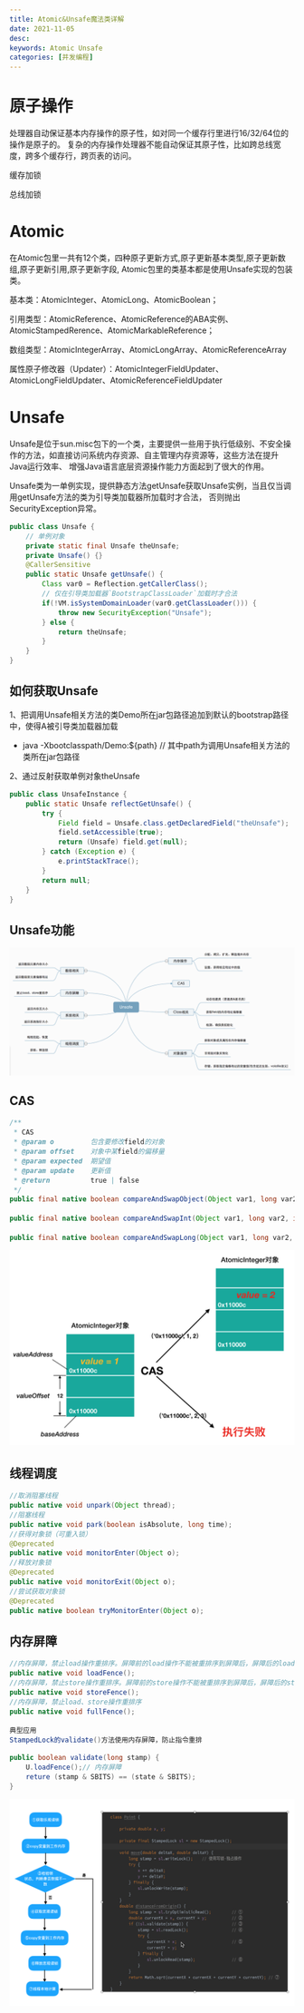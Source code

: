 ```yaml
---
title: Atomic&Unsafe魔法类详解
date: 2021-11-05
desc:
keywords: Atomic Unsafe
categories: [并发编程]
---
```

# 原子操作

处理器自动保证基本内存操作的原子性，如对同一个缓存行里进行16/32/64位的操作是原子的。
复杂的内存操作处理器不能自动保证其原子性，比如跨总线宽度，跨多个缓存行，跨页表的访问。

缓存加锁

总线加锁

# Atomic

在Atomic包里一共有12个类，四种原子更新方式,原子更新基本类型,原子更新数组,原子更新引用,原子更新字段, Atomic包里的类基本都是使用Unsafe实现的包装类。

基本类：AtomicInteger、AtomicLong、AtomicBoolean；

引用类型：AtomicReference、AtomicReference的ABA实例、AtomicStampedRerence、AtomicMarkableReference；

数组类型：AtomicIntegerArray、AtomicLongArray、AtomicReferenceArray

属性原子修改器（Updater）：AtomicIntegerFieldUpdater、AtomicLongFieldUpdater、AtomicReferenceFieldUpdater

# Unsafe

Unsafe是位于sun.misc包下的一个类，主要提供一些用于执行低级别、不安全操作的方法，如直接访问系统内存资源、自主管理内存资源等，这些方法在提升Java运行效率、
增强Java语言底层资源操作能力方面起到了很大的作用。

Unsafe类为一单例实现，提供静态方法getUnsafe获取Unsafe实例，当且仅当调用getUnsafe方法的类为引导类加载器所加载时才合法，
否则抛出SecurityException异常。

```java
public class Unsafe {
    // 单例对象
    private static final Unsafe theUnsafe;
    private Unsafe() {}
    @CallerSensitive
    public static Unsafe getUnsafe() {
        Class var0 = Reflection.getCallerClass();       
        // 仅在引导类加载器`BootstrapClassLoader`加载时才合法       
        if(!VM.isSystemDomainLoader(var0.getClassLoader())) {           
            throw new SecurityException("Unsafe");       
        } else {           
            return theUnsafe;
        }
    }
}
```

## 如何获取Unsafe
1、把调用Unsafe相关方法的类Demo所在jar包路径追加到默认的bootstrap路径中，使得A被引导类加载器加载

- java -Xbootclasspath/Demo:${path} // 其中path为调用Unsafe相关方法的类所在jar包路径 

2、通过反射获取单例对象theUnsafe

```java
public class UnsafeInstance {
    public static Unsafe reflectGetUnsafe() {
        try {
            Field field = Unsafe.class.getDeclaredField("theUnsafe");
            field.setAccessible(true);
            return (Unsafe) field.get(null);
        } catch (Exception e) {
            e.printStackTrace();
        }
        return null;
    }
}
```

## Unsafe功能

![Unsafe功能.png](/uploads/java/concurrent/Unsafe功能.png)


## CAS

```java
/**
 * CAS
 * @param o         包含要修改field的对象
 * @param offset    对象中某field的偏移量
 * @param expected  期望值
 * @param update    更新值
 * @return          true | false
 */
public final native boolean compareAndSwapObject(Object var1, long var2, Object var4, Object var5);

public final native boolean compareAndSwapInt(Object var1, long var2, int var4, int var5);

public final native boolean compareAndSwapLong(Object var1, long var2, long var4, long var6);
```

![CAS.png](/uploads/java/concurrent/CAS.png)

## 线程调度

```java
//取消阻塞线程
public native void unpark(Object thread);
//阻塞线程
public native void park(boolean isAbsolute, long time);
//获得对象锁（可重入锁）
@Deprecated
public native void monitorEnter(Object o);
//释放对象锁
@Deprecated
public native void monitorExit(Object o);
//尝试获取对象锁
@Deprecated
public native boolean tryMonitorEnter(Object o);
```

## 内存屏障

```java
//内存屏障，禁止load操作重排序。屏障前的load操作不能被重排序到屏障后，屏障后的load操作不能被重排序到屏障前
public native void loadFence();
//内存屏障，禁止store操作重排序。屏障前的store操作不能被重排序到屏障后，屏障后的store操作不能被重排序到屏障前
public native void storeFence();
//内存屏障，禁止load、store操作重排序
public native void fullFence();

典型应用
StampedLock的validate()方法使用内存屏障，防止指令重排
```


```java
public boolean validate(long stamp) {
    U.loadFence();// 内存屏障
    reture (stamp & SBITS) == (state & SBITS);
}
```

![内存屏障.png](/uploads/java/concurrent/内存屏障.png)

